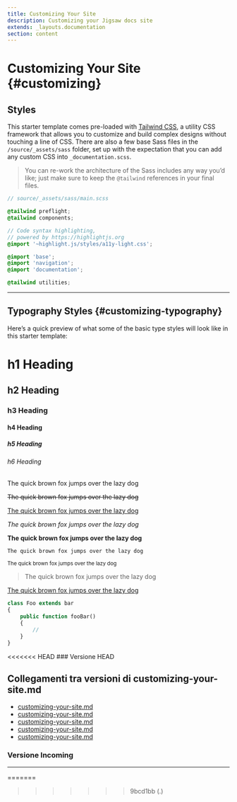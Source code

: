 ```yaml
---
title: Customizing Your Site
description: Customizing your Jigsaw docs site
extends: _layouts.documentation
section: content
---
```

# Customizing Your Site {#customizing}

## Styles

This starter template comes pre-loaded with [Tailwind CSS](https://tailwindcss.com), a utility CSS framework that allows you to customize and build complex designs without touching a line of CSS. There are also a few base Sass files in the `/source/_assets/sass` folder, set up with the expectation that you can add any custom CSS into `_documentation.scss`.

> You can re-work the architecture of the Sass includes any way you’d like; just make sure to keep the `@tailwind` references in your final files.

```scss
// source/_assets/sass/main.scss

@tailwind preflight;
@tailwind components;

// Code syntax highlighting,
// powered by https://highlightjs.org
@import '~highlight.js/styles/a11y-light.css';

@import 'base';
@import 'navigation';
@import 'documentation';

@tailwind utilities;
```

---

## Typography Styles {#customizing-typography}

Here’s a quick preview of what some of the basic type styles will look like in this starter template:

<div markdown="1" class="example pt-6">

# h1 Heading
## h2 Heading
### h3 Heading
#### h4 Heading
##### h5 Heading
###### h6 Heading

The quick brown fox jumps over the lazy dog

<s>The quick brown fox jumps over the lazy dog</s>

<u>The quick brown fox jumps over the lazy dog</u>

_The quick brown fox jumps over the lazy dog_

**The quick brown fox jumps over the lazy dog**

`The quick brown fox jumps over the lazy dog`

<small>The quick brown fox jumps over the lazy dog</small>

> The quick brown fox jumps over the lazy dog

[The quick brown fox jumps over the lazy dog](#)

```php
class Foo extends bar
{
    public function fooBar()
    {
        //
    }
}
```

</div>
<<<<<<< HEAD
### Versione HEAD


## Collegamenti tra versioni di customizing-your-site.md
* [customizing-your-site.md](../../../Gdpr/docs/customizing-your-site.md)
* [customizing-your-site.md](../../../Xot/docs/customizing-your-site.md)
* [customizing-your-site.md](../../../UI/docs/customizing-your-site.md)
* [customizing-your-site.md](../../../Tenant/docs/it/customizing-your-site.md)
* [customizing-your-site.md](../../../Cms/docs/customizing-your-site.md)


### Versione Incoming


---

=======
>>>>>>> 9bcd1bb (.)
